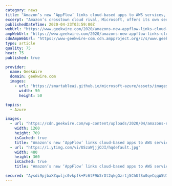 ```yaml
---
category: news
title: "Amazon’s new ‘AppFlow’ links cloud-based apps to AWS services, automating data flows"
excerpt: "Amazon’s crosstown cloud rival, Microsoft, offers its own service called Azure Logic Apps that offers similar capabilities. Amazon also offers an existing data integration service called EventBridge, geared toward developers. AppFlow, in contrast, offers a point-and-click interface that can be used by people such as business intelligence ..."
publishedDateTime: 2020-04-23T03:59:00Z
webUrl: "https://www.geekwire.com/2020/amazons-new-appflow-links-cloud-based-apps-aws-services-automating-data-flows/"
ampWebUrl: "https://www.geekwire.com/2020/amazons-new-appflow-links-cloud-based-apps-aws-services-automating-data-flows/amp/"
cdnAmpWebUrl: "https://www-geekwire-com.cdn.ampproject.org/c/s/www.geekwire.com/2020/amazons-new-appflow-links-cloud-based-apps-aws-services-automating-data-flows/amp/"
type: article
quality: 75
heat: 75
published: true

provider:
  name: GeekWire
  domain: geekwire.com
  images:
    - url: "https://smartableai.github.io/microsoft-azure/assets/images/organizations/geekwire.com-50x50.jpg"
      width: 50
      height: 50

topics:
  - Azure

images:
  - url: "https://cdn.geekwire.com/wp-content/uploads/2020/04/amazons-new-appflow-links-cloud-1260x709.jpg"
    width: 1260
    height: 709
    isCached: true
    title: "Amazon’s new ‘AppFlow’ links cloud-based apps to AWS services, automating data flows"
  - url: "https://i.ytimg.com/vi/USzaWjjjOJI/hqdefault.jpg"
    width: 480
    height: 360
    isCached: true
    title: "Amazon’s new ‘AppFlow’ links cloud-based apps to AWS services, automating data flows"

secured: "Aysdi9pjbaXZqwljc0vkpfk+Pz6tF9W3rOt2qkgGzrtj5ChUfSu0qeCqqW5UIY2W9eDGR2wOejpQXAfP9IQKwGWnLQ2Z6Kfe0PB4jhj9ziDbtm+t0r35ouYK9U/JQR/27iW8qtYjgEMrii4bIW9Z0dVj5xZoqY/7aJsvmGXZoaS5s9VWrOKHJqUmldYGqIENkwPI3rSMn6WN18Pun8X1Mq0YOHQCdJ65WBfCciSmidD5oumX86ZXQ7tf0e61vPY1rmlkjuK7zwbOtMlr6+dtJN3eftONxjI/SMzQSp9WD9yj9y6MlVl1AYYUkXUahC2J;+k6STA+gZInmXFLKgi9okA=="
---
```


